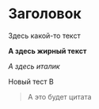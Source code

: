 # Заголовок

Здесь какой-то текст 

**А здесь жирный текст**

*А здесь италик*

Новый тест В

> А это будет цитата